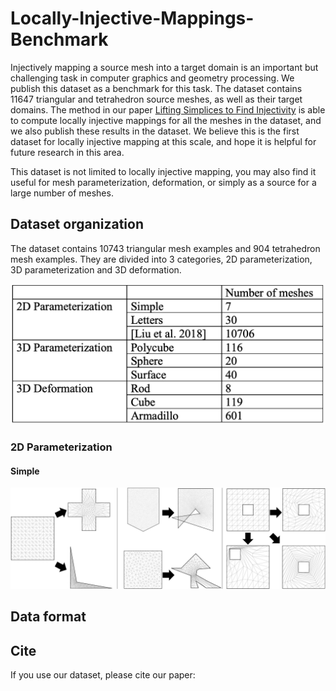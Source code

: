 # Locally-Injective-Mappings-Benchmark

Injectively mapping a source mesh into a target domain is an important but challenging task in computer graphics and geometry processing. We publish this dataset as a benchmark for this task. The dataset contains 11647 triangular and tetrahedron source meshes, as well as their target domains. The method in our paper [Lifting Simplices to Find Injectivity](https://duxingyi-charles.github.io/publication/lifting-simplices-to-find-injectivity/) is able to compute locally injective mappings for all the meshes in the dataset, and we also publish these results in the dataset. We believe this is the first dataset for locally injective mapping at this scale, and hope it is helpful for future research in this area.

This dataset is not limited to locally injective mapping, you may also find it useful for mesh parameterization, deformation, or simply as a source for a large number of meshes.

## Dataset organization

The dataset contains 10743 triangular mesh examples and 904 tetrahedron mesh examples. They are divided into 3 categories, 2D parameterization, 3D parameterization and 3D deformation. 

![](figure/dataset_example_count.png)

### 2D Parameterization

#### Simple

![](figure/2D_Param_Simple.png)

## Data format


## Cite

If you use our dataset, please cite our paper:
